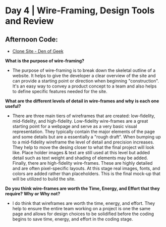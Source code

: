 # Day 4 | Wire-Framing, Design Tools and Review

## Afternoon Code:
 + [Clone Site - Den of Geek](https://github.com/hollidavis/den-of-geek)

**What is the purpose of wire-framing?**

+ The purpose of wire-framing is to break down the skeletal outline of a website. It helps to give the developer a clear overview of the site and can provide a starting point or direction when beginning "construction". It's an easy way to convey a product concept to a team and also helps to define specific features needed for the site. 

**What are the different levels of detail in wire-frames and why is each one useful?**

+ There are three main tiers of wireframes that are created: low-fidelity, mid-fidelity, and high-fidelity. Low-fidelity wire-frames are a great starting point for a webpage and serve as a very basic visual representation. They typically contain the major elements of the page and some details but are a essentially a "rough draft". When bumping up to a mid-fidelity wireframe the level of detail and precision increases. They help to move the desing closer to what the final project will look like. Place holder images & text are still used at this level but added detail such as text weight and shading of elements may be added. Finally, there are high-fidelity wire-frames. These are highly detailed and are often pixel-specific layouts. At this stage real images, fonts, and colors are added rather than placeholders. This is the final mock-up that will be utilized to build the site. 

**Do you think wire-frames are worth the Time, Energy, and Effort that they require? Why or Why not?**

+ I do think that wireframes are worth the time, energy, and effort. They help to ensure the entire team working on a project is one the same page and allows for design choices to be solidified before the coding begins to save time, energy, and effort in the coding stage.
